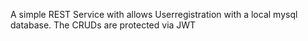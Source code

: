A simple REST Service with allows Userregistration with a local mysql database. The CRUDs are protected via JWT
